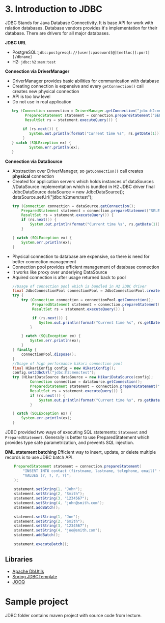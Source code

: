 # 3. Introduction to JDBC

JDBC Stands for Java Database Connectivity.
It is base API for work with relation databases.
Database vendors provides it's implementation for their database.
There are drivers for all major databases.

**JDBC URL**
- PostgreSQL:`jdbc:postgresql://[user[:password]@][netloc][:port][/dbname]` 
- H2: `jdbc:h2:mem:test` 

**Connection via DriverManager**

- DriverManager provides basic abilities for communication with database
- Creating connection is expensive and every `getConnection()` call creates new physical connection
- API is too low level
- Do not use in real application
 ```java
    try (Connection connection = DriverManager.getConnection("jdbc:h2:mem:test");
          PreparedStatement statement = connection.prepareStatement("SELECT NOW()");
          ResultSet rs = statement.executeQuery()) {
    
         if (rs.next()) {
            System.out.println(format("Current time %s", rs.getDate(1)));
         }
    } catch (SQLException ex) {
            System.err.println(ex);
    }
```

**Connection via DataSource**

- Abstraction over DriverManager, so `getConnection()` call creates **physical** connection
- Created for application servers which holds instances of dataSources
    //DataSource implementation which is bundled in H2 JDBC driver
    final JdbcDataSource dataSource = new JdbcDataSource();
    dataSource.setUrl("jdbc:h2:mem:test");
    ```java 
    try (Connection connection = dataSource.getConnection();
        PreparedStatement statement = connection.prepareStatement("SELECT NOW()");
        ResultSet rs = statement.executeQuery()) {
        if (rs.next()) {
            System.out.println(format("Current time %s", rs.getDate(1)));
        }
    
    } catch (SQLException ex) {
        System.err.println(ex);
    }
    ```
- Physical connection to database are expensive, so there is need for better connection management
- Connection pool provides efficient management of database connection
- It works like proxy over underlying DataSource
- Aquired connection is after usage returned back to pool
    ```java 
    //Usage of connection pool which is bundled in H2 JDBC driver
    final JdbcConnectionPool connectionPool = JdbcConnectionPool.create("jdbc:h2:mem:test", "","");
    try {
        try (Connection connection = connectionPool.getConnection();
             PreparedStatement statement = connection.prepareStatement("SELECT NOW()");
             ResultSet rs = statement.executeQuery()) {
    
             if (rs.next()) {
                System.out.println(format("Current time %s", rs.getDate(1)));
            }
    
        } catch (SQLException ex) {
            System.err.println(ex);
        }
    } finally {
        connectionPool.dispose();
    }
    //Usage of high performance hikari connection pool
    final HikariConfig config = new HikariConfig();
    config.setJdbcUrl("jdbc:h2:mem:test");
    try (HikariDataSource dataSource = new HikariDataSource(config);
            Connection connection = dataSource.getConnection();
            PreparedStatement statement = connection.prepareStatement("SELECT NOW()");
            ResultSet rs = statement.executeQuery()) {
            if (rs.next()) {
                System.out.println(format("Current time %s", rs.getDate(1)));
            }
    
    } catch (SQLException ex) {
        System.err.println(ex);
    }
    ```

JDBC provided two ways of executing SQL statements: `Statement` and `PreparedStatement`.
Generally is better to use PreparedStatement which provides type safe parametrization, and prevents SQL injection.

**DML statement batching**
Efficient way to insert, update, or delete multiple records is to use JDBC batch API.

```java 
    PreparedStatement statement = connection.prepareStatement(
        "INSERT INTO contact (firstname, lastname, telephone, email)" +
        "VALUES (?, ?, ?, ?)";
    );
    
    statement.setString(1, "John");
    statement.setString(2, "Smith");
    statement.setString(3, "1234567");
    statement.setString(4, "john@smith.com");
    statement.addBatch();
    
    statement.setString(1, "Joe");
    statement.setString(2, "Smith");
    statement.setString(3, "1234567");
    statement.setString(4, "joe@smith.com");
    statement.addBatch();
    
    statement.executeBatch();
```

## Libraries

- [Apache DbUtils](https://commons.apache.org/proper/commons-dbutils/)
- [Spring JDBCTemplate](https://spring.io/guides/gs/relational-data-access/)
- [JOOQ](http://www.jooq.org)

# Sample project
JDBC folder contains maven project with source code from lecture. 